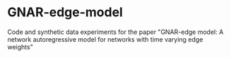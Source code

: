 # GNAR-edge-model
Code and synthetic data experiments for the paper "GNAR-edge model: A network autoregressive model for networks with time varying edge weights"
